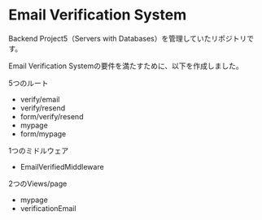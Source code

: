 # Email Verification System
Backend Project5（Servers with Databases）を管理していたリポジトリです。

Email Verification Systemの要件を満たすために、以下を作成しました。

5つのルート
- verify/email
- verify/resend
- form/verify/resend
- mypage
- form/mypage

1つのミドルウェア
- EmailVerifiedMiddleware

2つのViews/page
- mypage
- verificationEmail
